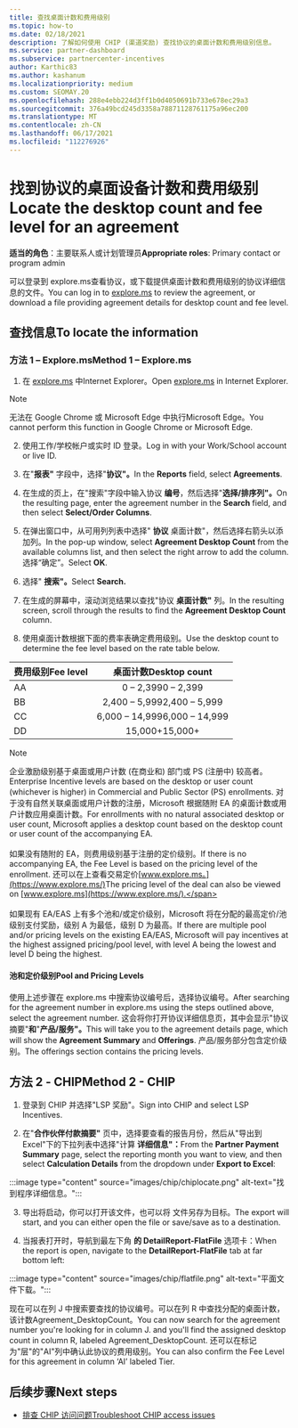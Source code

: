 ```yaml
---
title: 查找桌面计数和费用级别
ms.topic: how-to
ms.date: 02/18/2021
description: 了解如何使用 CHIP (渠道奖励) 查找协议的桌面计数和费用级别信息。
ms.service: partner-dashboard
ms.subservice: partnercenter-incentives
author: Karthic83
ms.author: kashanum
ms.localizationpriority: medium
ms.custom: SEOMAY.20
ms.openlocfilehash: 288e4ebb224d3ff1b0d4050691b733e678ec29a3
ms.sourcegitcommit: 376a49bcd245d3358a78871128761175a96ec200
ms.translationtype: MT
ms.contentlocale: zh-CN
ms.lasthandoff: 06/17/2021
ms.locfileid: "112276926"
---
```

# <a name="locate-the-desktop-count-and-fee-level-for-an-agreement"></a><span data-ttu-id="9de7e-103">找到协议的桌面设备计数和费用级别</span><span class="sxs-lookup"><span data-stu-id="9de7e-103">Locate the desktop count and fee level for an agreement</span></span>

<span data-ttu-id="9de7e-104">**适当的角色**：主要联系人或计划管理员</span><span class="sxs-lookup"><span data-stu-id="9de7e-104">**Appropriate roles**: Primary contact or program admin</span></span>

<span data-ttu-id="9de7e-105">可以登录到 explore.ms[](https://www.explore.ms/)查看协议，或下载提供桌面计数和费用级别的协议详细信息的文件。</span><span class="sxs-lookup"><span data-stu-id="9de7e-105">You can log in to [explore.ms](https://www.explore.ms/) to review the agreement, or download a file providing agreement details for desktop count and fee level.</span></span>

## <a name="to-locate-the-information"></a><span data-ttu-id="9de7e-106">查找信息</span><span class="sxs-lookup"><span data-stu-id="9de7e-106">To locate the information</span></span>

### <a name="method-1--explorems"></a><span data-ttu-id="9de7e-107">方法 1 – Explore.ms</span><span class="sxs-lookup"><span data-stu-id="9de7e-107">Method 1 – Explore.ms</span></span>

1. <span data-ttu-id="9de7e-108">在 [explore.ms](https://www.explore.ms/) 中Internet Explorer。</span><span class="sxs-lookup"><span data-stu-id="9de7e-108">Open [explore.ms](https://www.explore.ms/) in Internet Explorer.</span></span> 

>[!Note]
><span data-ttu-id="9de7e-109">无法在 Google Chrome 或 Microsoft Edge 中执行Microsoft Edge。</span><span class="sxs-lookup"><span data-stu-id="9de7e-109">You cannot perform this function in Google Chrome or Microsoft Edge.</span></span>

2. <span data-ttu-id="9de7e-110">使用工作/学校帐户或实时 ID 登录。</span><span class="sxs-lookup"><span data-stu-id="9de7e-110">Log in with your Work/School account or live ID.</span></span>  

3. <span data-ttu-id="9de7e-111">在"**报表"** 字段中，选择"**协议"。**</span><span class="sxs-lookup"><span data-stu-id="9de7e-111">In the **Reports** field, select **Agreements**.</span></span>

4. <span data-ttu-id="9de7e-112">在生成的页上，在"搜索"字段中输入协议 **编号**，然后选择"**选择/排序列"。**</span><span class="sxs-lookup"><span data-stu-id="9de7e-112">On the resulting page, enter the agreement number in the **Search** field, and then select **Select/Order Columns**.</span></span>

5. <span data-ttu-id="9de7e-113">在弹出窗口中，从可用列列表中选择" **协议** 桌面计数"，然后选择右箭头以添加列。</span><span class="sxs-lookup"><span data-stu-id="9de7e-113">In the pop-up window, select **Agreement Desktop Count** from the available columns list, and then select the right arrow to add the column.</span></span> <span data-ttu-id="9de7e-114">选择“确定”。</span><span class="sxs-lookup"><span data-stu-id="9de7e-114">Select **OK**.</span></span>

6. <span data-ttu-id="9de7e-115">选择" **搜索"。**</span><span class="sxs-lookup"><span data-stu-id="9de7e-115">Select **Search.**</span></span>

7. <span data-ttu-id="9de7e-116">在生成的屏幕中，滚动浏览结果以查找"协议 **桌面计数"** 列。</span><span class="sxs-lookup"><span data-stu-id="9de7e-116">In the resulting screen, scroll through the results to find the **Agreement Desktop Count** column.</span></span> 

8. <span data-ttu-id="9de7e-117">使用桌面计数根据下面的费率表确定费用级别。</span><span class="sxs-lookup"><span data-stu-id="9de7e-117">Use the desktop count to determine the fee level based on the rate table below.</span></span>  

| <span data-ttu-id="9de7e-118">费用级别</span><span class="sxs-lookup"><span data-stu-id="9de7e-118">Fee level</span></span> | <span data-ttu-id="9de7e-119">桌面计数</span><span class="sxs-lookup"><span data-stu-id="9de7e-119">Desktop count</span></span> |
| ------ | :-----------: |
|  <span data-ttu-id="9de7e-120">A</span><span class="sxs-lookup"><span data-stu-id="9de7e-120">A</span></span> | <span data-ttu-id="9de7e-121">0 – 2,399</span><span class="sxs-lookup"><span data-stu-id="9de7e-121">0 – 2,399</span></span>    |
|  <span data-ttu-id="9de7e-122">B</span><span class="sxs-lookup"><span data-stu-id="9de7e-122">B</span></span> | <span data-ttu-id="9de7e-123">2,400 – 5,999</span><span class="sxs-lookup"><span data-stu-id="9de7e-123">2,400 – 5,999</span></span>    |
|  <span data-ttu-id="9de7e-124">C</span><span class="sxs-lookup"><span data-stu-id="9de7e-124">C</span></span> | <span data-ttu-id="9de7e-125">6,000 – 14,999</span><span class="sxs-lookup"><span data-stu-id="9de7e-125">6,000 – 14,999</span></span>    |
|  <span data-ttu-id="9de7e-126">D</span><span class="sxs-lookup"><span data-stu-id="9de7e-126">D</span></span> | <span data-ttu-id="9de7e-127">15,000+</span><span class="sxs-lookup"><span data-stu-id="9de7e-127">15,000+</span></span>   |

>[!NOTE]
><span data-ttu-id="9de7e-128">企业激励级别基于桌面或用户计数 (在商业和) 部门或 PS (注册中) 较高者。</span><span class="sxs-lookup"><span data-stu-id="9de7e-128">Enterprise Incentive levels are based on the desktop or user count (whichever is higher) in Commercial and Public Sector (PS) enrollments.</span></span> <span data-ttu-id="9de7e-129">对于没有自然关联桌面或用户计数的注册，Microsoft 根据随附 EA 的桌面计数或用户计数应用桌面计数。</span><span class="sxs-lookup"><span data-stu-id="9de7e-129">For enrollments with no natural associated desktop or user count, Microsoft applies a desktop count based on the desktop count or user count of the accompanying EA.</span></span> <br><br><span data-ttu-id="9de7e-130">如果没有随附的 EA，则费用级别基于注册的定价级别。</span><span class="sxs-lookup"><span data-stu-id="9de7e-130">If there is no accompanying EA, the Fee Level is based on the pricing level of the enrollment.</span></span> <span data-ttu-id="9de7e-131">还可以在上查看交易定价[www.explore.ms。](https://www.explore.ms/)</span><span class="sxs-lookup"><span data-stu-id="9de7e-131">The pricing level of the deal can also be viewed on [www.explore.ms](https://www.explore.ms/).</span></span> <br><br><span data-ttu-id="9de7e-132">如果现有 EA/EAS 上有多个池和/或定价级别，Microsoft 将在分配的最高定价/池级别支付奖励，级别 A 为最低，级别 D 为最高。</span><span class="sxs-lookup"><span data-stu-id="9de7e-132">If there are multiple pool and/or pricing levels on the existing EA/EAS,  Microsoft will pay incentives at the highest assigned pricing/pool level, with level A being the lowest and level D being the highest.</span></span>

#### <a name="pool-and-pricing-levels"></a><span data-ttu-id="9de7e-133">池和定价级别</span><span class="sxs-lookup"><span data-stu-id="9de7e-133">Pool and Pricing Levels</span></span>

<span data-ttu-id="9de7e-134">使用上述步骤在 explore.ms 中搜索协议编号后，选择协议编号。</span><span class="sxs-lookup"><span data-stu-id="9de7e-134">After searching for the agreement number in explore.ms using the steps outlined above, select the agreement number.</span></span> <span data-ttu-id="9de7e-135">这会将你打开协议详细信息页，其中会显示"协议摘要"**和**"**产品/服务"。**</span><span class="sxs-lookup"><span data-stu-id="9de7e-135">This will take you to the agreement details page, which will show the **Agreement Summary** and **Offerings**.</span></span> <span data-ttu-id="9de7e-136">产品/服务部分包含定价级别。</span><span class="sxs-lookup"><span data-stu-id="9de7e-136">The offerings section contains the pricing levels.</span></span>

## <a name="method-2---chip"></a><span data-ttu-id="9de7e-137">方法 2 - CHIP</span><span class="sxs-lookup"><span data-stu-id="9de7e-137">Method 2 - CHIP</span></span>

1. <span data-ttu-id="9de7e-138">登录到 CHIP 并选择"LSP 奖励"。</span><span class="sxs-lookup"><span data-stu-id="9de7e-138">Sign into CHIP and select LSP Incentives.</span></span>

2. <span data-ttu-id="9de7e-139">在"**合作伙伴付款摘要"** 页中，选择要查看的报告月份，然后从"导出到Excel"下的下拉列表中选择"计算 **详细信息"：**</span><span class="sxs-lookup"><span data-stu-id="9de7e-139">From the **Partner Payment Summary** page, select the reporting month you want to view, and then select **Calculation Details** from the dropdown under **Export to Excel**:</span></span>

:::image type="content" source="images/chip/chiplocate.png" alt-text="找到程序详细信息。":::

3. <span data-ttu-id="9de7e-141">导出将启动，你可以打开该文件，也可以将 文件另存为目标。</span><span class="sxs-lookup"><span data-stu-id="9de7e-141">The export will start, and you can either open the file or save/save as to a destination.</span></span>

4. <span data-ttu-id="9de7e-142">当报表打开时，导航到最左下角 **的 DetailReport-FlatFile** 选项卡：</span><span class="sxs-lookup"><span data-stu-id="9de7e-142">When the report is open, navigate to the **DetailReport-FlatFile** tab at far bottom left:</span></span>

:::image type="content" source="images/chip/flatfile.png" alt-text="平面文件下载。":::

<span data-ttu-id="9de7e-144">现在可以在列 J 中搜索要查找的协议编号。可以在列 R 中查找分配的桌面计数，该计数Agreement_DesktopCount。</span><span class="sxs-lookup"><span data-stu-id="9de7e-144">You can now search for the agreement number you're looking for in column J. and you'll find the assigned desktop count in column R, labeled Agreement_DesktopCount.</span></span> <span data-ttu-id="9de7e-145">还可以在标记为"层"的"AI"列中确认此协议的费用级别。</span><span class="sxs-lookup"><span data-stu-id="9de7e-145">You can also confirm the Fee Level for this agreement in column ‘AI’ labeled Tier.</span></span>

## <a name="next-steps"></a><span data-ttu-id="9de7e-146">后续步骤</span><span class="sxs-lookup"><span data-stu-id="9de7e-146">Next steps</span></span>

- [<span data-ttu-id="9de7e-147">排查 CHIP 访问问题</span><span class="sxs-lookup"><span data-stu-id="9de7e-147">Troubleshoot CHIP access issues</span></span>](chip-access-trouble.md)
